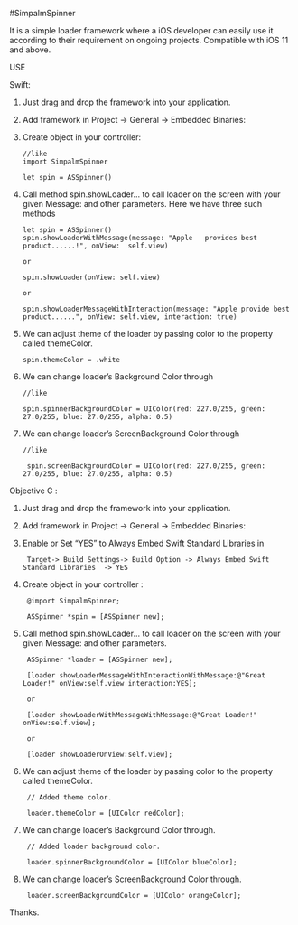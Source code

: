 #SimpalmSpinner

It is a simple loader framework where a iOS developer can easily use it according to their requirement on ongoing projects. Compatible with iOS 11 and above.

USE

Swift: 

1.	Just drag and drop the framework into your application.

2.	Add framework in Project -> General -> Embedded Binaries:

3.	Create object in your controller:
      
		//like
		import SimpalmSpinner
			
		let spin = ASSpinner()

4.	Call method spin.showLoader... to call loader on the screen with your given Message: and other parameters. Here we have three such       methods

    	let spin = ASSpinner()
		spin.showLoaderWithMessage(message: "Apple   provides best product......!", onView:  self.view)

    	or

    	spin.showLoader(onView: self.view)

    	or

    	spin.showLoaderMessageWithInteraction(message: "Apple provide best product......", onView: self.view, interaction: true)

5.	We can adjust theme of the loader by passing color to the property called themeColor. 

    	spin.themeColor = .white

6.	We can change loader’s Background Color through

    	//like
		 
     	spin.spinnerBackgroundColor = UIColor(red: 227.0/255, green: 27.0/255, blue: 27.0/255, alpha: 0.5)

7. We can change loader’s ScreenBackground Color through

	   //like
		
		spin.screenBackgroundColor = UIColor(red: 227.0/255, green: 27.0/255, blue: 27.0/255, alpha: 0.5)


Objective C :

1. Just drag and drop the framework into your application.
   
2. Add framework in Project -> General -> Embedded Binaries:

3. Enable or Set “YES” to Always Embed Swift Standard Libraries  in  

		Target-> Build Settings-> Build Option -> Always Embed Swift Standard Libraries  -> YES
  

4. Create object in your controller :

		@import SimpalmSpinner;

		ASSpinner *spin = [ASSpinner new];

5. Call method spin.showLoader... to call loader on the screen with your given Message: and other parameters.


		ASSpinner *loader = [ASSpinner new];
    
		[loader showLoaderMessageWithInteractionWithMessage:@"Great Loader!" onView:self.view interaction:YES];

		or

		[loader showLoaderWithMessageWithMessage:@"Great Loader!" onView:self.view];

		or

		[loader showLoaderOnView:self.view];

6. We can adjust theme of the loader by passing color to the property called themeColor.
 
		// Added theme color.
    
		loader.themeColor = [UIColor redColor];


7.	We can change loader’s Background Color through.

		 // Added loader background color.

		 loader.spinnerBackgroundColor = [UIColor blueColor];

8.  We can change loader’s ScreenBackground Color through.

		 loader.screenBackgroundColor = [UIColor orangeColor];

Thanks.

